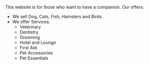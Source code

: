 This website is for those who want to have a companion.
Our offers:
- We sell Dog, Cats, Fish, Hamsters and Birds.
- We offer Services:
     - Veterinary
     - Dentistry
     - Grooming
     - Hotel and Lounge
     - First Aid
     - Pet Accessories
     - Pet Essentials
